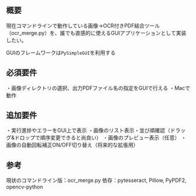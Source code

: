 ## 概要

現在コマンドラインで動作している画像→OCR付きPDF結合ツール（ocr_merge.py）を、誰でも直感的に使えるGUIアプリケーションとして実装したい。

GUIのフレームワークは`PySimpleGUI`を利用する

## 必須要件

・画像ディレクトリの選択、出力PDFファイル名の指定をGUIで行える
・Macで動作

## 追加要件

・実行進捗やエラーをGUI上で表示
・画像のリスト表示・並び順確認（ドラッグ&ドロップで順序変更できると尚良い）
・画像のプレビュー表示（任意）
・画像の自動回転補正ON/OFF切り替え（将来的な拡張用）

## 参考

現状のコマンドライン版：ocr_merge.py
依存：pytesseract, Pillow, PyPDF2, opencv-python
